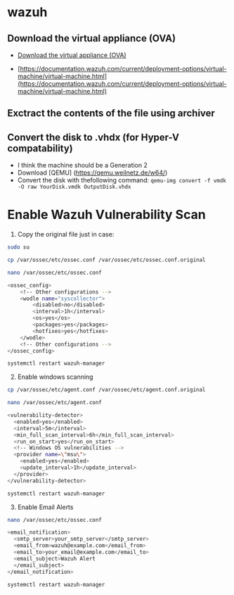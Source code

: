 # wazuh
 ## Download the virtual appliance (OVA)

 - [Download the virtual appliance (OVA)](https://packages.wazuh.com/4.x/vm/wazuh-4.6.0.ova)

 - [https://documentation.wazuh.com/current/deployment-options/virtual-machine/virtual-machine.html](https://documentation.wazuh.com/current/deployment-options/virtual-machine/virtual-machine.html)

 ## Exctract the contents of the file using archiver

 ## Convert the disk to .vhdx (for Hyper-V compatability)

 - I think the machine should be a Generation 2
 - Download [QEMU] (https://qemu.weilnetz.de/w64/)
 - Convert the disk with thefollowing command: ```qemu-img convert -f vmdk -O raw YourDisk.vmdk OutputDisk.vhdx```
 
# Enable Wazuh Vulnerability Scan

1. Copy the original file just in case:

```bash
sudo su
```
```bash
cp /var/ossec/etc/ossec.conf /var/ossec/etc/ossec.conf.original
```
```bash
nano /var/ossec/etc/ossec.conf
```
```bash
<ossec_config>
    <!-- Other configurations -->
    <wodle name="syscollector">
        <disabled>no</disabled>
        <interval>1h</interval>
        <os>yes</os>
        <packages>yes</packages>
        <hotfixes>yes</hotfixes>
    </wodle>
    <!-- Other configurations -->
</ossec_config>
```
```bash
systemctl restart wazuh-manager
```
2. Enable windows scanning

```bash
cp /var/ossec/etc/agent.conf /var/ossec/etc/agent.conf.original
```
```bash
nano /var/ossec/etc/agent.conf
```
```bash
<vulnerability-detector>
  <enabled>yes</enabled>
  <interval>5m</interval>
  <min_full_scan_interval>6h</min_full_scan_interval>
  <run_on_start>yes</run_on_start>
  <!-- Windows OS vulnerabilities -->
  <provider name=\"msu\">
    <enabled>yes</enabled>
    <update_interval>1h</update_interval>
  </provider>
</vulnerability-detector>
```

```bash
systemctl restart wazuh-manager
```

3. Enable Email Alerts

```bash
nano /var/ossec/etc/ossec.conf
```

```bash
<email_notification>
  <smtp_server>your_smtp_server</smtp_server>
  <email_from>wazuh@example.com</email_from>
  <email_to>your_email@example.com</email_to>
  <email_subject>Wazuh Alert
  </email_subject>
</email_notification>
```

```bash
systemctl restart wazuh-manager
```